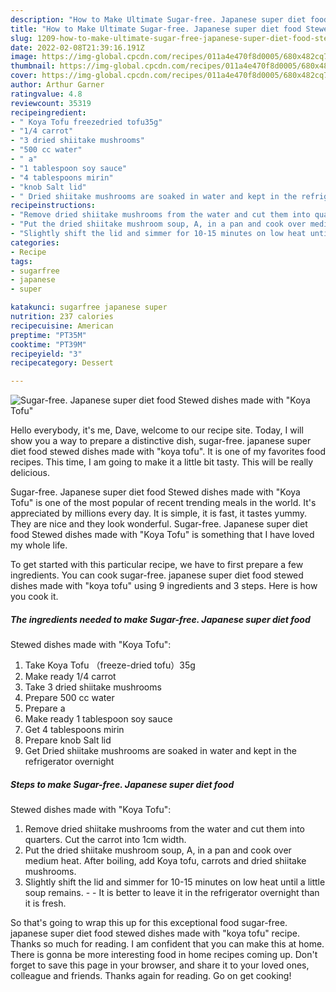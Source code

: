 ```yaml
---
description: "How to Make Ultimate Sugar-free. Japanese super diet food Stewed dishes made with &amp;#34;Koya Tofu&amp;#34;"
title: "How to Make Ultimate Sugar-free. Japanese super diet food Stewed dishes made with &amp;#34;Koya Tofu&amp;#34;"
slug: 1209-how-to-make-ultimate-sugar-free-japanese-super-diet-food-stewed-dishes-made-with-and-34-koya-tofu-and-34
date: 2022-02-08T21:39:16.191Z
image: https://img-global.cpcdn.com/recipes/011a4e470f8d0005/680x482cq70/sugar-free-japanese-super-diet-food-stewed-dishes-made-with-koya-tofu-recipe-main-photo.jpg
thumbnail: https://img-global.cpcdn.com/recipes/011a4e470f8d0005/680x482cq70/sugar-free-japanese-super-diet-food-stewed-dishes-made-with-koya-tofu-recipe-main-photo.jpg
cover: https://img-global.cpcdn.com/recipes/011a4e470f8d0005/680x482cq70/sugar-free-japanese-super-diet-food-stewed-dishes-made-with-koya-tofu-recipe-main-photo.jpg
author: Arthur Garner
ratingvalue: 4.8
reviewcount: 35319
recipeingredient:
- " Koya Tofu freezedried tofu35g"
- "1/4 carrot"
- "3 dried shiitake mushrooms"
- "500 cc water"
- " a"
- "1 tablespoon soy sauce"
- "4 tablespoons mirin"
- "knob Salt lid"
- " Dried shiitake mushrooms are soaked in water and kept in the refrigerator overnight"
recipeinstructions:
- "Remove dried shiitake mushrooms from the water and cut them into quarters. Cut the carrot into 1cm width."
- "Put the dried shiitake mushroom soup, A, in a pan and cook over medium heat. After boiling, add Koya tofu, carrots and dried shiitake mushrooms."
- "Slightly shift the lid and simmer for 10-15 minutes on low heat until a little soup remains.  It is better to leave it in the refrigerator overnight than it is fresh."
categories:
- Recipe
tags:
- sugarfree
- japanese
- super

katakunci: sugarfree japanese super 
nutrition: 237 calories
recipecuisine: American
preptime: "PT35M"
cooktime: "PT39M"
recipeyield: "3"
recipecategory: Dessert

---
```



![Sugar-free. Japanese super diet food
Stewed dishes made with &#34;Koya Tofu&#34;](https://img-global.cpcdn.com/recipes/011a4e470f8d0005/680x482cq70/sugar-free-japanese-super-diet-food-stewed-dishes-made-with-koya-tofu-recipe-main-photo.jpg)

Hello everybody, it's me, Dave, welcome to our recipe site. Today, I will show you a way to prepare a distinctive dish, sugar-free. japanese super diet food
stewed dishes made with &#34;koya tofu&#34;. It is one of my favorites food recipes. This time, I am going to make it a little bit tasty. This will be really delicious.



Sugar-free. Japanese super diet food
Stewed dishes made with &#34;Koya Tofu&#34; is one of the most popular of recent trending meals in the world. It's appreciated by millions every day. It is simple, it is fast, it tastes yummy. They are nice and they look wonderful. Sugar-free. Japanese super diet food
Stewed dishes made with &#34;Koya Tofu&#34; is something that I have loved my whole life.


To get started with this particular recipe, we have to first prepare a few ingredients. You can cook sugar-free. japanese super diet food
stewed dishes made with &#34;koya tofu&#34; using 9 ingredients and 3 steps. Here is how you cook it.

<!--inarticleads1-->

##### The ingredients needed to make Sugar-free. Japanese super diet food
Stewed dishes made with &#34;Koya Tofu&#34;:

1. Take  Koya Tofu （freeze-dried tofu）35g
1. Make ready 1/4 carrot
1. Take 3 dried shiitake mushrooms
1. Prepare 500 cc water
1. Prepare  a
1. Make ready 1 tablespoon soy sauce
1. Get 4 tablespoons mirin
1. Prepare knob Salt lid
1. Get  Dried shiitake mushrooms are soaked in water and kept in the refrigerator overnight




<!--inarticleads2-->

##### Steps to make Sugar-free. Japanese super diet food
Stewed dishes made with &#34;Koya Tofu&#34;:

1. Remove dried shiitake mushrooms from the water and cut them into quarters. Cut the carrot into 1cm width.
1. Put the dried shiitake mushroom soup, A, in a pan and cook over medium heat. After boiling, add Koya tofu, carrots and dried shiitake mushrooms.
1. Slightly shift the lid and simmer for 10-15 minutes on low heat until a little soup remains. -  - It is better to leave it in the refrigerator overnight than it is fresh.




So that's going to wrap this up for this exceptional food sugar-free. japanese super diet food
stewed dishes made with &#34;koya tofu&#34; recipe. Thanks so much for reading. I am confident that you can make this at home. There is gonna be more interesting food in home recipes coming up. Don't forget to save this page in your browser, and share it to your loved ones, colleague and friends. Thanks again for reading. Go on get cooking!
